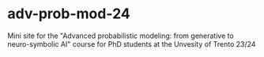 # adv-prob-mod-24
Mini site for the "Advanced probabilistic modeling: from generative to neuro-symbolic AI" course for PhD students at the Unvesity of Trento 23/24
